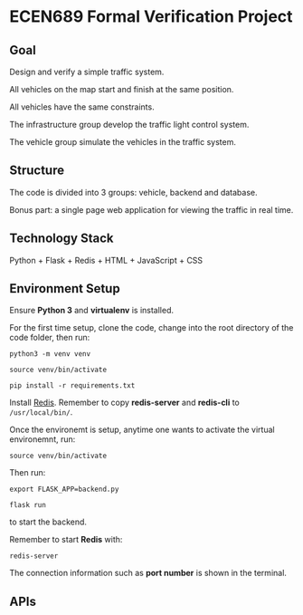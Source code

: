 # ECEN689 Formal Verification Project

## Goal

Design and verify a simple traffic system.

All vehicles on the map start and finish at the same position.

All vehicles have the same constraints.

The infrastructure group develop the traffic light control system.

The vehicle group simulate the vehicles in the traffic system.

## Structure

The code is divided into 3 groups: vehicle, backend and database.

Bonus part: a single page web application for viewing the traffic in real time.

## Technology Stack

Python + Flask + Redis + HTML + JavaScript + CSS

## Environment Setup

Ensure **Python 3** and **virtualenv** is installed.

For the first time setup, clone the code, change into the root directory of the code folder, then run:

``python3 -m venv venv``

``source venv/bin/activate``

``pip install -r requirements.txt``

Install [Redis](https://redis.io/topics/quickstart). Remember to copy **redis-server** and **redis-cli** to ``/usr/local/bin/``.

Once the environemt is setup, anytime one wants to activate the virtual environemnt, run:

``source venv/bin/activate``

Then run:

``export FLASK_APP=backend.py``

``flask run``

to start the backend.

Remember to start **Redis** with:

``redis-server``

The connection information such as **port number** is shown in the terminal.


## APIs


